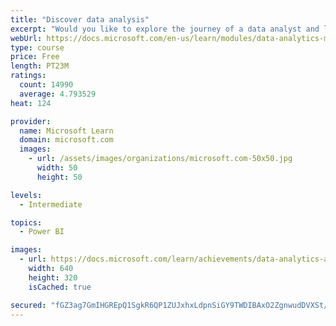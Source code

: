 ```yaml
---
title: "Discover data analysis"
excerpt: "Would you like to explore the journey of a data analyst and learn how a data analyst tells a story with data? In this module, you will explore the different roles in data and learn the different tasks of a data analyst."
webUrl: https://docs.microsoft.com/en-us/learn/modules/data-analytics-microsoft/
type: course
price: Free
length: PT23M
ratings:
  count: 14990
  average: 4.793529
heat: 124

provider:
  name: Microsoft Learn
  domain: microsoft.com
  images:
    - url: /assets/images/organizations/microsoft.com-50x50.jpg
      width: 50
      height: 50

levels:
  - Intermediate

topics:
  - Power BI

images:
  - url: https://docs.microsoft.com/learn/achievements/data-analytics-and-microsoft-social.png
    width: 640
    height: 320
    isCached: true

secured: "fGZ3ag7GmIHGREpQ1SgkR6QP1ZUJxhxLdpnSiGY9TWDIBAxO2ZgnwudDVXSt/BPHyz52XQE0AF+RYt/JNqE7TlGpa26Ab0Q3ZcasLVef4H9wsUp9C6XEfhyYOHnFyRVnMoMoCvrxpL3IBez0Q2mTxqwcW7Wn5/tAYUxpjdQodI36sip9RfnwuwO0uHrWKWUVtWLS+OgbtKciQiBV/akbcb61aZIwYahD7dFlD5O2J23w2vvPPzZM8lwOyDp7guhQl/OxZaVEuQeGTBwJruucchHH5br2Xrkk5gd5jPvxdufJgmQWcSSeZm1jSKHUfErGcVp+Kprg+qvDFa58R0FdCGrSCW24ahDR60Gw8QY/aZiiPbAdN5NPdhTfumZkcV1whIB6Eazaz6W42xX+BUB8gn0unLYUcysViLoeMqG6vju+WKqlMXa8LkrYTosyXliM;GIgbM/WtkZReTnxyghORzw=="
---
```


